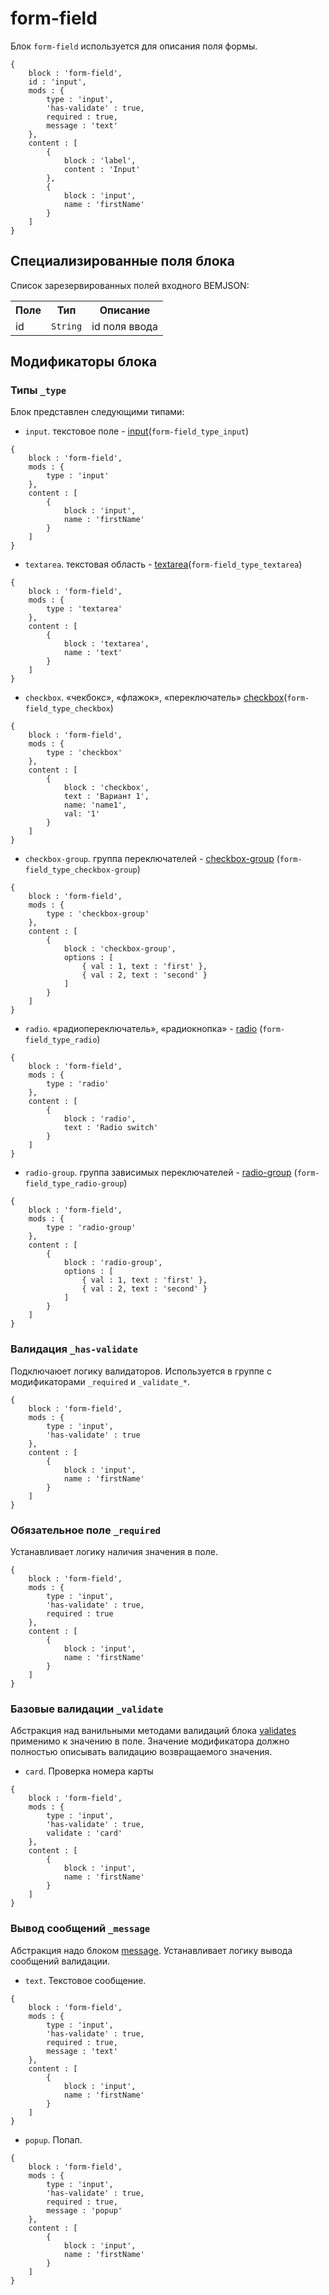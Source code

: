 # form-field

Блок `form-field` используется для описания поля формы.

```bemjson
{
    block : 'form-field',
    id : 'input',
    mods : {
        type : 'input',
        'has-validate' : true,
        required : true,
        message : 'text'
    },
    content : [
        {
            block : 'label',
            content : 'Input'
        },
        {
            block : 'input',
            name : 'firstName'
        }
    ]
}
```

## Специализированные поля блока

Список зарезервированных полей входного BEMJSON:

<table>
    <tr>
        <th>Поле</th>
        <th>Тип</th>
        <th>Описание</th>
    </tr>
    <tr>
        <td>id</td>
        <td>
            <code>String</code>
        </td>
        <td>id поля ввода</td>
    </tr>
</table>

## Модификаторы блока

### Типы `_type`

Блок представлен следующими типами:

* `input`. текстовое поле - [input](https://github.com/bem/bem-components/blob/v2/common.blocks/input/input.ru.md)(`form-field_type_input`)

```bemjson
{
    block : 'form-field',
    mods : {
        type : 'input'
    },
    content : [
        {
            block : 'input',
            name : 'firstName'
        }
    ]
}
```

* `textarea`. текстовая область - [textarea](https://github.com/bem/bem-components/blob/v2/common.blocks/textarea/textarea.ru.md)(`form-field_type_textarea`)

```bemjson
{
    block : 'form-field',
    mods : {
        type : 'textarea'
    },
    content : [
        {
            block : 'textarea',
            name : 'text'
        }
    ]
}
```

* `checkbox`. «чекбокс», «флажок», «переключатель» [checkbox](https://github.com/bem/bem-components/blob/v2/common.blocks/checkbox/checkbox.ru.md)(`form-field_type_checkbox`)

```bemjson
{
    block : 'form-field',
    mods : {
        type : 'checkbox'
    },
    content : [
        {
            block : 'checkbox',
            text : 'Вариант 1',
            name: 'name1',
            val: '1'
        }
    ]
}
```

* `checkbox-group`. группа переключателей - [checkbox-group](https://github.com/bem/bem-components/blob/v2/common.blocks/checkbox-group/checkbox-group.ru.md) (`form-field_type_checkbox-group`)

```bemjson
{
    block : 'form-field',
    mods : {
        type : 'checkbox-group'
    },
    content : [
        {
            block : 'checkbox-group',
            options : [
                { val : 1, text : 'first' },
                { val : 2, text : 'second' }
            ]
        }
    ]
}
```

* `radio`. «радиопереключатель», «радиокнопка» - [radio](https://github.com/bem/bem-components/blob/v2/common.blocks/radio/radio.ru.md) (`form-field_type_radio`)

```bemjson
{
    block : 'form-field',
    mods : {
        type : 'radio'
    },
    content : [
        {
            block : 'radio',
            text : 'Radio switch'
        }
    ]
}
```

* `radio-group`. группа зависимых переключателей - [radio-group](https://github.com/bem/bem-components/blob/v2/common.blocks/radio-group/radio-group.ru.md) (`form-field_type_radio-group`)

```bemjson
{
    block : 'form-field',
    mods : {
        type : 'radio-group'
    },
    content : [
        {
            block : 'radio-group',
            options : [
                { val : 1, text : 'first' },
                { val : 2, text : 'second' }
            ]
        }
    ]
}
```

### Валидация `_has-validate`

Подключаюет логику валидаторов. Используется в группе с модификаторами `_required` и `_validate_*`.

```bemjson
{
    block : 'form-field',
    mods : {
        type : 'input',
        'has-validate' : true
    },
    content : [
        {
            block : 'input',
            name : 'firstName'
        }
    ]
}
```
 
### Обязательное поле `_required` 

Устанавливает логику наличия значения в поле.

```bemjson
{
    block : 'form-field',
    mods : {
        type : 'input',
        'has-validate' : true,
        required : true
    },
    content : [
        {
            block : 'input',
            name : 'firstName'
        }
    ]
}
```

### Базовые валидации `_validate` 

Абстракция над ванильными методами валидаций блока [validates](../validates/validates.ru.md) применимо к значению в поле.
Значение модификатора должно полностью описывать валидацию возвращаемого значения.

* `card`. Проверка номера карты

```bemjson
{
    block : 'form-field',
    mods : {
        type : 'input',
        'has-validate' : true,
        validate : 'card'
    },
    content : [
        {
            block : 'input',
            name : 'firstName'
        }
    ]
}
```

### Вывод сообщений `_message` 

Абстракция надо блоком [message](../message/message.ru.md). Устанавливает логику вывода сообщений валидации.
 
* `text`. Текстовое сообщение.

```bemjson
{
    block : 'form-field',
    mods : {
        type : 'input',
        'has-validate' : true,
        required : true,
        message : 'text'
    },
    content : [
        {
            block : 'input',
            name : 'firstName'
        }
    ]
}
```

* `popup`. Попап.

```bemjson
{
    block : 'form-field',
    mods : {
        type : 'input',
        'has-validate' : true,
        required : true,
        message : 'popup'
    },
    content : [
        {
            block : 'input',
            name : 'firstName'
        }
    ]
}
```
